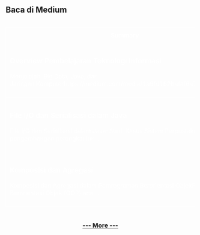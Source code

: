 ## Baca di Medium

<!--START_SECTION:medium-->

<div style="overflow-x:auto;">
<table style="width: 100%; border-collapse: collapse; color: white;">
  <tr>
    <th style="border: 1px solid white; padding: 10px;">Summary</th>
    <th style="border: 1px solid white; padding: 10px;">Thumbnail</th>
  </tr>
  <tr>
    <td style="border: 1px solid white; padding: 10px;"><h3><a href="https://medium.com/@dikaelsaputra/index-295589a56ed0?source=rss-272e0aace4a6------2" target="_blank" style="color: white; text-decoration: none;">Overview Pembelajaran Teknologi Informasi</a></h3><p>Menjelajahi Big Data, Java, dan Jaringan Komputerhttps://medium.com/media/1a6fd162bafaf6a7b1398d694e...</p></td>
    <td style="border: 1px solid white; padding: 10px;"><img src="https://cdn-images-1.medium.com/max/738/1*VArtezzf-hjs_-maUnps-Q.png" alt="Post Image" style="width: 100px; height: auto;" /></td>
  </tr>
  <tr>
    <td style="border: 1px solid white; padding: 10px;"><h3><a href="https://medium.com/@dikaelsaputra/file-i-o-dan-serialisasi-dalam-java-63dbc3c01cf5?source=rss-272e0aace4a6------2" target="_blank" style="color: white; text-decoration: none;">File I/O dan Serialisasi dalam Java</a></h3><p>File I/O dan Serialisasi dalam Java: Studi Kasus Sistem PerpustakaanDalam pengembangan perangkat lun...</p></td>
    <td style="border: 1px solid white; padding: 10px;"><img src="https://cdn-images-1.medium.com/max/827/1*BewRAeJrHhDYaz_vXQf3rw.png" alt="Post Image" style="width: 100px; height: auto;" /></td>
  </tr>
  <tr>
    <td style="border: 1px solid white; padding: 10px;"><h3><a href="https://medium.com/@dikaelsaputra/komposisi-dan-agregasi-d560fbf82fa5?source=rss-272e0aace4a6------2" target="_blank" style="color: white; text-decoration: none;">Komposisi dan Agregasi</a></h3><p>Komposisi dan Agregasi dalam Pemrograman Berorientasi ObjekPemrograman Berorientasi Objek (OOP) adal...</p></td>
    <td style="border: 1px solid white; padding: 10px;"><img src="https://cdn-images-1.medium.com/max/827/1*oIadaTJZQPg3w5nruoNfmg.png" alt="Post Image" style="width: 100px; height: auto;" /></td>
  </tr>
</table>
</div>

<!--END_SECTION:medium-->

<div align="center">
  
### [--- More ---](https://medium.com/@dikaelsaputra)

</div>